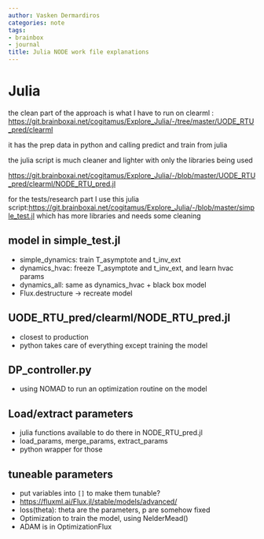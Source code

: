 ```yaml
---
author: Vasken Dermardiros
categories: note
tags:
- brainbox
- journal
title: Julia NODE work file explanations
---
```


# Julia
the clean part of the approach is what I have to run on clearml : https://git.brainboxai.net/cogitamus/Explore_Julia/-/tree/master/UODE_RTU_pred/clearml

it has the prep data in python and calling predict and train from julia

the julia script is much cleaner and lighter with only the libraries being used

https://git.brainboxai.net/cogitamus/Explore_Julia/-/blob/master/UODE_RTU_pred/clearml/NODE_RTU_pred.jl

for the tests/research part I use this julia script:https://git.brainboxai.net/cogitamus/Explore_Julia/-/blob/master/simple_test.jl
which has more libraries and needs some cleaning

## model in simple_test.jl
+ simple_dynamics: train T_asymptote and t_inv_ext
+ dynamics_hvac: freeze T_asymptote and t_inv_ext, and learn hvac params
+ dynamics_all: same as dynamics_hvac + black box model
+ Flux.destructure -> recreate model

## UODE_RTU_pred/clearml/NODE_RTU_pred.jl
+ closest to production
+ python takes care of everything except training the model

## DP_controller.py
+ using NOMAD to run an optimization routine on the model

## Load/extract parameters
+ julia functions available to do there in NODE_RTU_pred.jl
+ load_params, merge_params, extract_params
+ python wrapper for those

## tuneable parameters
+ put variables into `[]` to make them tunable?
+ <https://fluxml.ai/Flux.jl/stable/models/advanced/>
+ loss(theta): theta are the parameters, p are somehow fixed
+ Optimization to train the model, using NelderMead()
+ ADAM is in OptimizationFlux